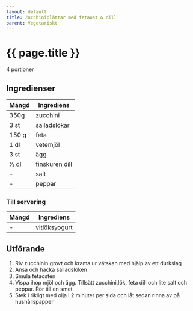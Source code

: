 ```yaml
---
layout: default
title: Zucchiniplättar med fetaost & dill
parent: Vegetariskt
---
```


# {{ page.title }}

4 portioner
## Ingredienser

Mängd|Ingrediens
------------ | -------------
350g|zucchini
3 st|salladslökar
150 g|feta
1 dl|vetemjöl
3 st|ägg
½ dl|finskuren dill
\-|salt
\-|peppar

### Till servering

Mängd| Ingrediens
------------ | -------------
\-|vitlöksyogurt

## Utförande
1. Riv zucchinin grovt och krama ur vätskan med hjälp av ett durkslag
2. Ansa och hacka salladslöken
3. Smula fetaosten
4. Vispa ihop mjöl och ägg. Tillsätt zucchini,lök, feta dill och lite salt och peppar. Rör till en smet
5. Stek i rikligt med olja i 2 minuter per sida och låt sedan rinna av på hushållspapper

